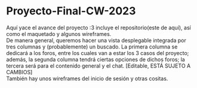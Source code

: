 # Proyecto-Final-CW-2023

Aquí yace el avance del proyecto :3
incluye el repositorio(este de aquí), así como el maquetado y algunos wireframes. <br>
De manera general, queremos hacer una vista desplegable integrada por tres columnas y (probablemente) un buscado. La primera columna se dedicará a los foros, entre los cuales van a estar los 3 casos del proyecto; además, la segunda columna tendrá ciertas opciones de dichos foros; la tercera será para el contenido general y el chat. [Editable, ESTÁ SUJETO A CAMBIOS] <br>
También hay unos wireframes del inicio de sesión y otras cositas. 
